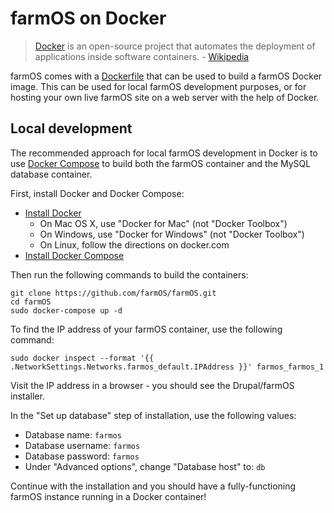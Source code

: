 # farmOS on Docker

> [Docker] is an open-source project that automates the deployment of applications
> inside software containers. - [Wikipedia]

farmOS comes with a [Dockerfile] that can be used to build a farmOS Docker
image. This can be used for local farmOS development purposes, or for hosting
your own live farmOS site on a web server with the help of Docker.

## Local development

The recommended approach for local farmOS development in Docker is to use
[Docker Compose] to build both the farmOS container and the MySQL database
container.

First, install Docker and Docker Compose:

* [Install Docker](https://docs.docker.com/engine/installation)
    * On Mac OS X, use "Docker for Mac" (not "Docker Toolbox")
    * On Windows, use "Docker for Windows" (not "Docker Toolbox")
    * On Linux, follow the directions on docker.com
* [Install Docker Compose](https://docs.docker.com/compose/install)

Then run the following commands to build the containers:

    git clone https://github.com/farmOS/farmOS.git
    cd farmOS
    sudo docker-compose up -d

To find the IP address of your farmOS container, use the following command:

    sudo docker inspect --format '{{ .NetworkSettings.Networks.farmos_default.IPAddress }}' farmos_farmos_1

Visit the IP address in a browser - you should see the Drupal/farmOS installer.

In the "Set up database" step of installation, use the following values:

* Database name: `farmos`
* Database username: `farmos`
* Database password: `farmos`
* Under "Advanced options", change "Database host" to: `db`

Continue with the installation and you should have a fully-functioning farmOS
instance running in a Docker container!

[Docker]: https://www.docker.com
[Wikipedia]: https://en.wikipedia.org/wiki/Docker_(software)
[Dockerfile]: https://docs.docker.com/engine/reference/builder
[Docker Compose]: https://docs.docker.com/compose

